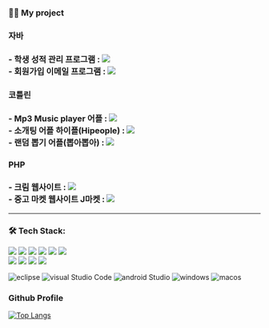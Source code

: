 

### 💁‍♂️ My project
<div>
<h3>자바<h3>
- 학생 성적 관리 프로그램 : <a href="https://github.com/YuCheolHwan/student_repo"><img src="https://img.shields.io/badge/Link-F07355?style=flat-square&logo=verizon&logoColor=white"/></a><br>
- 회원가입 이메일 프로그램 : <a href="https://github.com/YuCheolHwan/signup_repo"><img src="https://img.shields.io/badge/Link-F07355?style=flat-square&logo=verizon&logoColor=white"/></a><br>
<h3>코틀린<h3>
- Mp3 Music player 어플       : <a href="https://github.com/YuCheolHwan/MP3PlayerKotlinProject"><img src="https://img.shields.io/badge/Link-006600?style=flat-square&logo=verizon&logoColor=white"/></a><br>
- 소개팅 어플 하이플(Hipeople)     : <a href="https://github.com/YuCheolHwan/hipeople_teamproject"><img src="https://img.shields.io/badge/Link-FF9E0F?style=flat-square&logo=verizon&logoColor=white"/></a><br>
- 랜덤 뽑기 어플(뽑아뽑아)     : <a href="https://github.com/YuCheolHwan/BbobABbobA"><img src="https://img.shields.io/badge/Link-FF9E0F?style=flat-square&logo=verizon&logoColor=white"/></a><br>
<h3>PHP<h3>
- 크림 웹사이트                : <a href="https://github.com/YuCheolHwan/php_kream_pro"><img src="https://img.shields.io/badge/Link-C70D2C?style=flat-square&logo=verizon&logoColor=white"/></a><br>
- 중고 마켓 웹사이트 J마켓     : <a href="https://github.com/YuCheolHwan/php_jmarket_teampro"><img src="https://img.shields.io/badge/Link-FF61F6?style=flat-square&logo=verizon&logoColor=white"/></a><br>
</div>

---

### 🛠 Tech Stack:

<div> 
  <img src="https://img.shields.io/badge/java-007396?style=for-the-badge&logo=java&logoColor=white"> 
  <img src="https://img.shields.io/badge/javascript-F7DF1E?style=for-the-badge&logo=javascript&logoColor=black"> 
  <img src="https://img.shields.io/badge/html5-E34F26?style=for-the-badge&logo=html5&logoColor=white"> 
  <img src="https://img.shields.io/badge/css-1572B6?style=for-the-badge&logo=css3&logoColor=white"> 
  <img src="https://img.shields.io/badge/kotlin-339AF0?style=for-the-badge&logo=kotlin&logoColor=white">
  <img src="https://img.shields.io/badge/php-1071D3?style=for-the-badge&logo=php&logoColor=white">
  <br>

  <img src="https://img.shields.io/badge/mysql-4479A1?style=for-the-badge&logo=mysql&logoColor=white"> 
  <img src="https://img.shields.io/badge/firebase-FFCA28?style=for-the-badge&logo=firebase&logoColor=white">
  <img src="https://img.shields.io/badge/bootstrap-7952B3?style=for-the-badge&logo=bootstrap&logoColor=white">
  <img src="https://img.shields.io/badge/fontawesome-339AF0?style=for-the-badge&logo=fontawesome&logoColor=white">
  <br>
</div>

![eclipse](https://img.shields.io/badge/Eclipse%20IDE-2C2255?style=for-the-badge&logo=Eclipse%20IDE&logoColor=white)
![visual Studio Code](https://img.shields.io/badge/Visual%20Studio%20Code-007ACC?style=for-the-badge&logo=Visual%20Studio%20Code&logoColor=white)
![android Studio](https://img.shields.io/badge/androidStudio-3DDC84?style=for-the-badge&logo=androidstudio&logoColor=white)
![windows](https://img.shields.io/badge/Windows-0078D6?style=for-the-badge&logo=Windows&logoColor=white)
![macos](https://img.shields.io/badge/macOS-000000?style=for-the-badge&logo=macOS&logoColor=white)

<div>
<h3>Github Profile</h3>

[![Top Langs](https://github-readme-stats.vercel.app/api/top-langs/?username=YuCheolHwan&layout=compact)](https://github.com/YuCheolHwan/github-readme-stats) 
</div>
